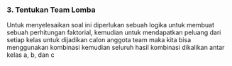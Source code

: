 ### 3. Tentukan Team Lomba
Untuk menyelesaikan soal ini diperlukan sebuah logika untuk membuat sebuah perhitungan faktorial, kemudian untuk mendapatkan peluang dari setiap kelas untuk dijadikan calon anggota team maka kita bisa menggunakan kombinasi kemudian seluruh hasil kombinasi dikalikan antar kelas a, b, dan c